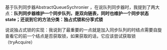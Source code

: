 基于队列同步器AbstractQueueSychronier ，在说队列同步器时，我提到了两大点：**队列同步器维护一个同步队列，是双向链表，同时也维护一个同步状态state；还说到它的方法分类：独占式锁和分享式锁**

说说独占式锁的实现：我说到了最重要的一点就是加入同步队列的时结点需要自旋查看它的前一个结点是否获取锁，如果获取的话，它应该尝试获取锁（tryAcquire）

